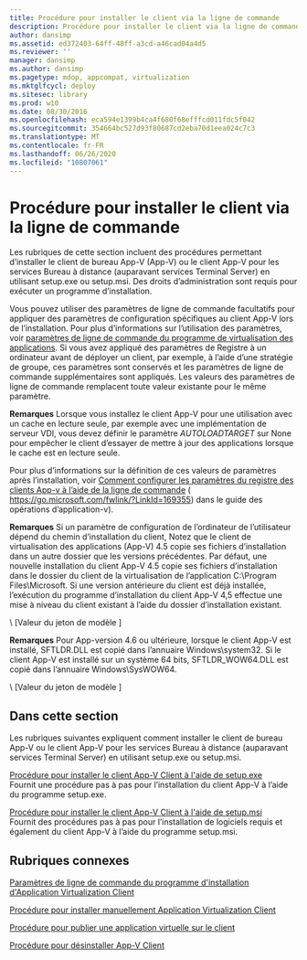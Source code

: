 ```yaml
---
title: Procédure pour installer le client via la ligne de commande
description: Procédure pour installer le client via la ligne de commande
author: dansimp
ms.assetid: ed372403-64ff-48ff-a3cd-a46cad04a4d5
ms.reviewer: ''
manager: dansimp
ms.author: dansimp
ms.pagetype: mdop, appcompat, virtualization
ms.mktglfcycl: deploy
ms.sitesec: library
ms.prod: w10
ms.date: 08/30/2016
ms.openlocfilehash: eca594e1399b4ca4f680f68efffcd011fdc5f042
ms.sourcegitcommit: 354664bc527d93f80687cd2eba70d1eea024c7c3
ms.translationtype: MT
ms.contentlocale: fr-FR
ms.lasthandoff: 06/26/2020
ms.locfileid: "10807061"
---
```

# Procédure pour installer le client via la ligne de commande


Les rubriques de cette section incluent des procédures permettant d’installer le client de bureau App-V (App-V) ou le client App-V pour les services Bureau à distance (auparavant services Terminal Server) en utilisant setup.exe ou setup.msi. Des droits d’administration sont requis pour exécuter un programme d’installation.

Vous pouvez utiliser des paramètres de ligne de commande facultatifs pour appliquer des paramètres de configuration spécifiques au client App-V lors de l’installation. Pour plus d’informations sur l’utilisation des paramètres, voir [paramètres de ligne de commande du programme de virtualisation des applications](application-virtualization-client-installer-command-line-parameters.md). Si vous avez appliqué des paramètres de Registre à un ordinateur avant de déployer un client, par exemple, à l’aide d’une stratégie de groupe, ces paramètres sont conservés et les paramètres de ligne de commande supplémentaires sont appliqués. Les valeurs des paramètres de ligne de commande remplacent toute valeur existante pour le même paramètre.

**Remarques**  Lorsque vous installez le client App-V pour une utilisation avec un cache en lecture seule, par exemple avec une implémentation de serveur VDI, vous devez définir le paramètre *AUTOLOADTARGET* sur None pour empêcher le client d’essayer de mettre à jour des applications lorsque le cache est en lecture seule.

 

Pour plus d’informations sur la définition de ces valeurs de paramètres après l’installation, voir [Comment configurer les paramètres du registre des clients App-v à l’aide de la ligne de commande](https://go.microsoft.com/fwlink/?LinkId=169355) ( https://go.microsoft.com/fwlink/?LinkId=169355) dans le guide des opérations d’application-v).

**Remarques**  Si un paramètre de configuration de l’ordinateur de l’utilisateur dépend du chemin d’installation du client, Notez que le client de virtualisation des applications (App-V) 4.5 copie ses fichiers d’installation dans un autre dossier que les versions précédentes. Par défaut, une nouvelle installation du client App-V 4.5 copie ses fichiers d’installation dans le dossier du client de la virtualisation de l’application C:\\Program Files\\Microsoft. Si une version antérieure du client est déjà installée, l’exécution du programme d’installation du client App-V 4,5 effectue une mise à niveau du client existant à l’aide du dossier d’installation existant.

 

\ [Valeur du jeton de modèle \]

**Remarques**  Pour App-version 4.6 ou ultérieure, lorsque le client App-V est installé, SFTLDR.DLL est copié dans l’annuaire Windows\\system32. Si le client App-V est installé sur un système 64 bits, SFTLDR\_WOW64.DLL est copié dans l’annuaire Windows\\SysWOW64.

 

\ [Valeur du jeton de modèle \]

## Dans cette section


Les rubriques suivantes expliquent comment installer le client de bureau App-V ou le client App-V pour les services Bureau à distance (auparavant services Terminal Server) en utilisant setup.exe ou setup.msi.

<a href="" id="how-to-install-the-app-v-client-by-using-setup-exe"></a>[Procédure pour installer le client App-V Client à l'aide de setup.exe](how-to-install-the-app-v-client-by-using-setupexe-new.md)  
Fournit une procédure pas à pas pour l’installation du client App-V à l’aide du programme setup.exe.

<a href="" id="how-to-install-the-app-v-client-by-using-setup-msi"></a>[Procédure pour installer le client App-V Client à l'aide de setup.msi](how-to-install-the-app-v-client-by-using-setupmsi-new.md)  
Fournit des procédures pas à pas pour l’installation de logiciels requis et également du client App-V à l’aide du programme setup.msi.

## Rubriques connexes


[Paramètres de ligne de commande du programme d'installation d'Application Virtualization Client](application-virtualization-client-installer-command-line-parameters.md)

[Procédure pour installer manuellement Application Virtualization Client](how-to-manually-install-the-application-virtualization-client.md)

[Procédure pour publier une application virtuelle sur le client](how-to-publish-a-virtual-application-on-the-client.md)

[Procédure pour désinstaller App-V Client](how-to-uninstall-the-app-v-client.md)

 

 





